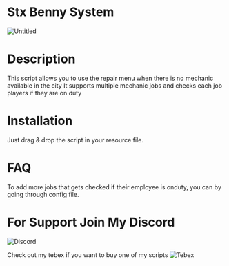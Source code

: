 # Stx Benny System
![Untitled](https://github.com/Stx-Development/stx-bennys/assets/99145322/cad4ce22-3025-49de-b71b-d0465e849ea8)


# Description

This script allows you to use the repair menu when there is no mechanic available in the city
It supports multiple mechanic jobs and checks each job players if they are on duty

# Installation

Just drag & drop the script in your resource file.

# FAQ

To add more jobs that gets checked if their employee is onduty, you can by going through config file.

# For Support Join My Discord 
![Discord](https://discord.gg/rM44yC2aE9)

Check out my tebex if you want to buy one of my scripts
![Tebex](https://stxlabs.tebex.io)
